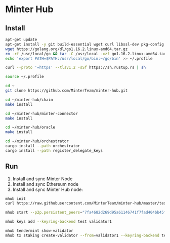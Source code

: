 # Minter Hub

## Install

```bash
apt-get update
apt-get install -y git build-essential wget curl libssl-dev pkg-config
wget https://golang.org/dl/go1.16.2.linux-amd64.tar.gz
rm -rf /usr/local/go && tar -C /usr/local -xzf go1.16.2.linux-amd64.tar.gz
echo 'export PATH=$PATH:/usr/local/go/bin:~/go/bin' >> ~/.profile
```

```bash
curl --proto '=https' --tlsv1.2 -sSf https://sh.rustup.rs | sh
```

```bash
source ~/.profile
```

```bash
cd ~
git clone https://github.com/MinterTeam/minter-hub.git
```

```bash
cd ~/minter-hub/chain
make install
```

```bash
cd ~/minter-hub/minter-connector
make install
```

```bash
cd ~/minter-hub/oracle
make install
```

```bash
cd ~/minter-hub/orchestrator
cargo install --path orchestrator
cargo install --path register_delegate_keys
```

## Run

1. Install and sync Minter Node
2. Install and sync Ethereum node
3. Install and sync Minter Hub node:

```bash
mhub init
curl https://raw.githubusercontent.com/MinterTeam/minter-hub/master/testnet-genesis.json > ~/.mhub/config/genesis.json
```

```bash
mhub start --p2p.persistent_peers="7fa4682d269d95a61146741f7fad404bb45f52cd@138.68.24.68:36656"
```

```bash
mhub keys add --keyring-backend test validator1
```

```bash
mhub tendermint show-validator
mhub tx staking create-validator --from=validator1 --keyring-backend test --amount=10hub --pubkey=cosmosvalconspub1zcjduepqfhcsrg04lmyyyzu9g2t72stduvt6j89lrsjxxww906g8zl69999qp05uhf  --commission-max-change-rate="0.1" --commission-max-rate="1" --commission-rate="0.1" --min-self-delegation="1"
```
